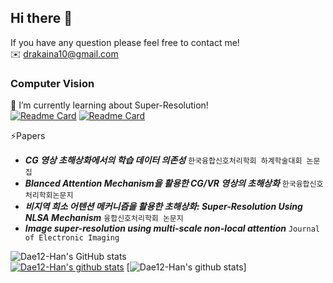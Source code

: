 ## Hi there 👋

If you have any question please feel free to contact me!   
✉️ drakaina10@gmail.com   

### Computer Vision   
📝 I’m currently learning about Super-Resolution!   
[![Readme Card](https://github-readme-stats.vercel.app/api/pin/?username=Dae12-Han&repo=MSNLN)](https://github.com/Dae12-Han/MSNLN)
[![Readme Card](https://github-readme-stats.vercel.app/api/pin/?username=Dae12-Han&repo=MSNLN_demo)](https://github.com/Dae12-Han/MSNLN_demo)   

⚡Papers
+ **_CG 영상 초해상화에서의 학습 데이터 의존성_** ```한국융합신호처리학회 하계학술대회 논문집```
+ **_Blanced Attention Mechanism을 활용한 CG/VR 영상의 초해상화_** ```한국융합신호처리학회논문지```
+ **_비지역 희소 어텐션 메커니즘을 활용한 초해상화: Super-Resolution Using NLSA Mechanism_** ```융합신호처리학회 논문지```
+ **_Image super-resolution using multi-scale non-local attention_** ```Journal of Electronic Imaging```

![Dae12-Han's GitHub stats](https://github-readme-stats.vercel.app/api?username=Dae12-Han)      
[![Dae12-Han's github stats](https://github-readme-stats.vercel.app/api?username=Dae12-Han)](https://github.com/Dae12-Han/github-readme-stats)
[![Dae12-Han's github stats](https://github-readme-stats.vercel.app/api?username=Dae12-Han)]
    
<!--
**Dae12-Han/Dae12-Han** is a ✨ _special_ ✨ repository because its `README.md` (this file) appears on your GitHub profile.

Here are some ideas to get you started:

- 🔭 I’m currently working on ...
- 🌱 I’m currently learning ...
- 👯 I’m looking to collaborate on ...
- 🤔 I’m looking for help with ...
- 💬 Ask me about ...
- 📫 How to reach me: ...
- 😄 Pronouns: ...
- ⚡ Fun fact: ...
- 🌱 These are projects that I did: ...
-->
